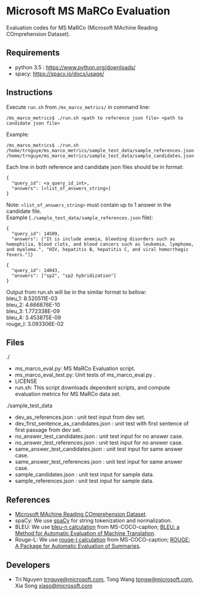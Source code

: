 Microsoft MS MaRCo Evaluation
===================

Evaluation codes for MS MaRCo (Microsoft MAchine Reading COmprehension Dataset).

## Requirements ##
- python 3.5 : https://www.python.org/downloads/
- spacy: https://spacy.io/docs/usage/

## Instructions ##
Execute `run.sh` from `/ms_marco_metrics/` in command line:  
```
/ms_marco_metrics$ ./run.sh <path to reference json file> <path to candidate json file>  
```
Example:  
```
/ms_marco_metrics$ ./run.sh /home/trnguye/ms_marco_metrics/sample_test_data/sample_references.json /home/trnguye/ms_marco_metrics/sample_test_data/sample_candidates.json
```
Each line in both reference and candidate json files should be in format:
```
{
  "query_id": <a_query_id_int>, 
  "answers": [<list_of_answers_string>]
}
```
Note: `<list_of_answers_string>` must contain up to 1 answer in the candidate file.  
Example (`./sample_test_data/sample_references.json` file):  
```
{
  "query_id": 14509, 
  "answers": ["It is include anemia, bleeding disorders such as hemophilia, blood clots, and blood cancers such as leukemia, lymphoma, and myeloma.", "HIV, hepatitis B, hepatitis C, and viral hemorrhagic fevers."]}  

{
  "query_id": 14043, 
  "answers": ["sp2", "sp2 hybridization"]
}  
```

Output from run.sh will be in the similar format to bellow:  
bleu_1: 8.520511E-03  
bleu_2: 4.666876E-10  
bleu_3: 1.772338E-09  
bleu_4: 3.453875E-09  
rouge_l: 3.093306E-02  

## Files ##
./
- ms_marco_eval.py: MS MaRCo Evaluation script.
- ms_marco_eval_test.py: Unit tests of ms_marco_eval.py .
- LICENSE
- run.sh: This script downloads dependent scripts, and compute evaluation metrics for MS MaRCo data set.

./sample_test_data
- dev_as_references.json : unit test input from dev set.
- dev_first_sentence_as_candidates.json : unit test with first sentence of first passage from dev set.
- no_answer_test_candidates.json : unit test input for no answer case.
- no_answer_test_references.json : unit test input for no answer case.
- same_answer_test_candidates.json : unit test input for same answer case.
- same_answer_test_references.json : unit test input for same answer case.
- sample_candidates.json : unit test input for sample data.
- sample_references.json : unit test input for sample data.

## References ##
- [Microsoft MAchine Reading COmprehension Dataset](https://arxiv.org/pdf/1611.09268v1.pdf).
- spaCy: We use [spaCy](https://spacy.io) for string tokenization and normalization.
- BLEU: We use [bleu-n calculation](https://github.com/tylin/coco-caption/tree/master/pycocoevalcap/bleu) from MS-COCO-caption; [BLEU: a Method for Automatic Evaluation of Machine Translation](http://www.aclweb.org/anthology/P02-1040.pdf).
- Rouge-L: We use [rouge-l calculation](https://github.com/tylin/coco-caption/tree/master/pycocoevalcap/rouge) from MS-COCO-caption; [ROUGE: A Package for Automatic Evaluation of Summaries](http://anthology.aclweb.org/W/W04/W04-1013.pdf).

## Developers ##
- Tri Nguyen <trnguye@microsoft.com>, Tong Wang <tongw@microsoft.com>, Xia Song <xiaso@microsoft.com>
